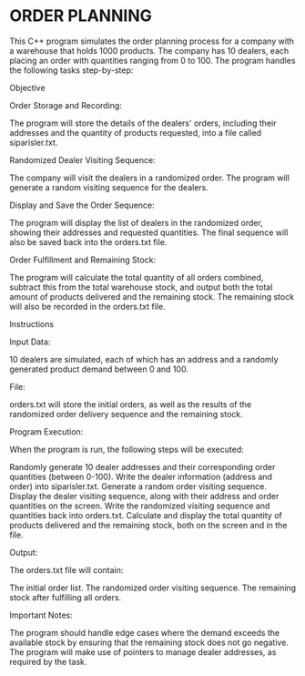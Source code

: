 # ORDER PLANNING
 This C++ program simulates the order planning process for a company with a warehouse that holds 1000 products. The company has 10 dealers, each placing an order with quantities ranging from 0 to 100. The program handles the following tasks step-by-step:

Objective

Order Storage and Recording:

The program will store the details of the dealers' orders, including their addresses and the quantity of products requested, into a file called siparisler.txt.

Randomized Dealer Visiting Sequence:

The company will visit the dealers in a randomized order. The program will generate a random visiting sequence for the dealers.

Display and Save the Order Sequence:

The program will display the list of dealers in the randomized order, showing their addresses and requested quantities.
The final sequence will also be saved back into the orders.txt file.

Order Fulfillment and Remaining Stock:

The program will calculate the total quantity of all orders combined, subtract this from the total warehouse stock, and output both the total amount of products delivered and the remaining stock.
The remaining stock will also be recorded in the orders.txt file.

Instructions

Input Data:

10 dealers are simulated, each of which has an address and a randomly generated product demand between 0 and 100.

File:

orders.txt will store the initial orders, as well as the results of the randomized order delivery sequence and the remaining stock.

Program Execution:

When the program is run, the following steps will be executed:

Randomly generate 10 dealer addresses and their corresponding order quantities (between 0-100).
Write the dealer information (address and order) into siparisler.txt.
Generate a random order visiting sequence.
Display the dealer visiting sequence, along with their address and order quantities on the screen.
Write the randomized visiting sequence and quantities back into orders.txt.
Calculate and display the total quantity of products delivered and the remaining stock, both on the screen and in the file.

Output:

The orders.txt file will contain:

The initial order list.
The randomized order visiting sequence.
The remaining stock after fulfilling all orders.

Important Notes:

The program should handle edge cases where the demand exceeds the available stock by ensuring that the remaining stock does not go negative.
The program will make use of pointers to manage dealer addresses, as required by the task.
